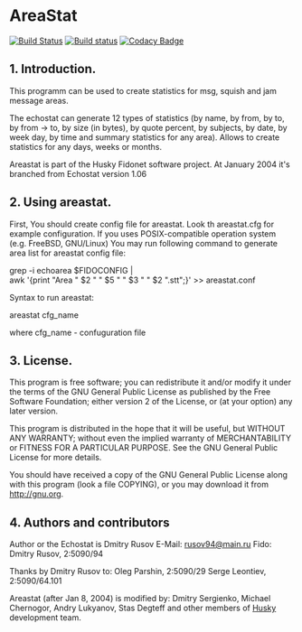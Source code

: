 # AreaStat
[![Build Status](https://travis-ci.org/huskyproject/areastat.svg?branch=master)](https://travis-ci.org/huskyproject/areastat)
[![Build status](https://ci.appveyor.com/api/projects/status/9pq58llqhw5ijh46/branch/master?svg=true)](https://ci.appveyor.com/project/dukelsky/areastat/branch/master)
[![Codacy Badge](https://api.codacy.com/project/badge/Grade/18d9bd4220e6491096a040c9cd810508)](https://www.codacy.com/app/huskyproject/areastat?utm_source=github.com&amp;utm_medium=referral&amp;utm_content=huskyproject/areastat&amp;utm_campaign=Badge_Grade)

## 1. Introduction.

  This programm can be used to create statistics for msg, squish and
  jam message areas.

  The echostat can generate 12 types of statistics (by name, by from, by to,
  by from -> to, by size (in bytes), by quote percent, by subjects, by date,
  by week day, by time and summary statistics for any area).
  Allows to create statistics for any days, weeks or months.

  Areastat is part of the Husky Fidonet software project. At January 2004
  it's branched from Echostat version 1.06

## 2. Using areastat.

  First, You should create config file for areastat. Look th areastat.cfg
  for example configuration. If you uses POSIX-compatible operation system
  (e.g. FreeBSD, GNU/Linux) You may run following command to generate area
  list for areastat config file:

  grep -i echoarea $FIDOCONFIG | \
  awk '{print "Area " $2 " " $5 " " $3 " "  $2 ".stt";}' >> areastat.conf

  Syntax to run areastat:

  areastat cfg_name

  where
    cfg_name - confuguration file

## 3.  License.

  This program is free software; you can redistribute it and/or modify
  it under the terms of the GNU General Public License as published by
  the Free Software Foundation; either version 2 of the License, or
  (at your option) any later version.

  This program is distributed in the hope that it will be useful,
  but WITHOUT ANY WARRANTY; without even the implied warranty of
  MERCHANTABILITY or FITNESS FOR A PARTICULAR PURPOSE.  See the
  GNU General Public License for more details.

  You should have received a copy of the GNU General Public License
  along with this program (look a file COPYING), or you may download
  it from http://gnu.org.

## 4. Authors and contributors

  Author or the Echostat is Dmitry Rusov
  E-Mail: rusov94@main.ru
  Fido: Dmitry Rusov, 2:5090/94

  Thanks by Dmitry Rusov to:
  Oleg Parshin, 2:5090/29
  Serge Leontiev, 2:5090/64.101

  Areastat (after Jan 8, 2004) is modified by:
  Dmitry Sergienko, Michael Chernogor, Andry Lukyanov, Stas Degteff and
  other members of [Husky](https://github.com/huskyproject) development team.
